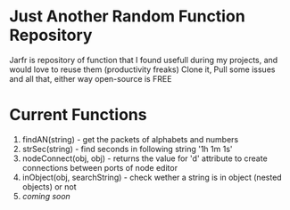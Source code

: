 # Just Another Random Function Repository

Jarfr is repository of function that I found usefull during my projects, and would love to reuse them (productivity freaks)
Clone it, Pull some issues and all that, either way open-source is FREE

# Current Functions

1. findAN(string) - get the packets of alphabets and numbers
2. strSec(string) - find seconds in following string '1h 1m 1s'
3. nodeConnect(obj, obj) - returns the value for 'd' attribute to create connections between ports of node editor
4. inObject(obj, searchString) - check wether a string is in object (nested objects) or not
5. _coming soon_


